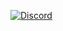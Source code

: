 [![Discord][discord-img]][discord-link]






[discord-img]: https://img.shields.io/badge/Discord-7389D8?logo=discord&logoColor=white
[discord-link]: https://dicord.gg/